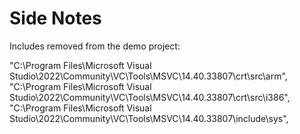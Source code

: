 # Side Notes

Includes removed from the demo project:

"C:\\Program Files\\Microsoft Visual Studio\\2022\\Community\\VC\\Tools\\MSVC\\14.40.33807\\crt\\src\\arm",
"C:\\Program Files\\Microsoft Visual Studio\\2022\\Community\\VC\\Tools\\MSVC\\14.40.33807\\crt\\src\\i386",
"C:\\Program Files\\Microsoft Visual Studio\\2022\\Community\\VC\\Tools\\MSVC\\14.40.33807\\include\\sys",